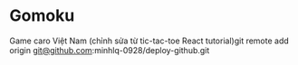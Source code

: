 
# Gomoku

Game caro Việt Nam (chỉnh sửa từ tic-tac-toe React tutorial)git remote add origin git@github.com:minhlq-0928/deploy-github.git
